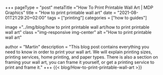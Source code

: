 +++
pageType = "post"
metaTitle ="How To Print Printable Wall Art | MDP Graphics"
title = "How to print printable wall art"
date = "2021-08-01T21:29:20+02:00"
tags = ["printing"]
categories = ["how to guides"]

image ="../img/blog/how to print printable wall art/how to print printable wall art"
class ="img-responsive img-center"
alt ="How to print printable wall art"

author = "Martin"
description = "This blog post contains everything you need to know in order to print your wall art. We will explain printing sizes, printing services, home printing, and paper types. There is also a section on framing your wall art, you can frame it yourself, or get a printing service to print and frame it."
+++
{{< blog/How-to-print-printable-wall-art >}}